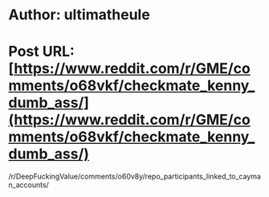 # Author: ultimatheule
# Post URL: [https://www.reddit.com/r/GME/comments/o68vkf/checkmate_kenny_dumb_ass/](https://www.reddit.com/r/GME/comments/o68vkf/checkmate_kenny_dumb_ass/)


/r/DeepFuckingValue/comments/o60v8y/repo_participants_linked_to_cayman_accounts/